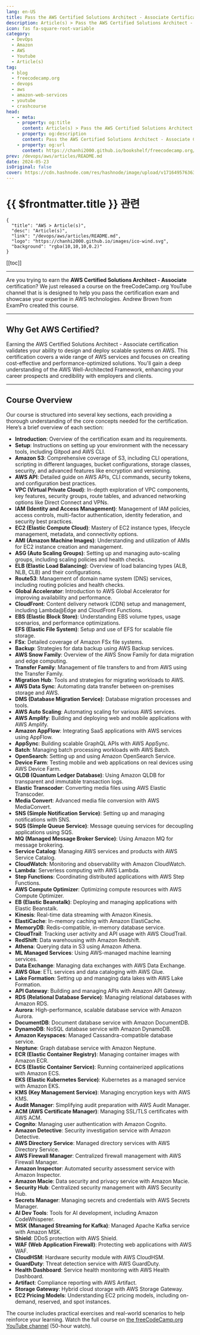 ```yaml
---
lang: en-US
title: Pass the AWS Certified Solutions Architect - Associate Certification
description: Article(s) > Pass the AWS Certified Solutions Architect - Associate Certification
icon: fas fa-square-root-variable
category: 
  - DevOps
  - Amazon
  - AWS
  - Youtube
  - Article(s)
tag: 
  - blog
  - freecodecamp.org
  - devops
  - aws
  - amazon-web-services
  - youtube
  - crashcourse
head:
  - - meta:
    - property: og:title
      content: Article(s) > Pass the AWS Certified Solutions Architect - Associate Certification
    - property: og:description
      content: Pass the AWS Certified Solutions Architect - Associate Certification
    - property: og:url
      content: https://chanhi2000.github.io/bookshelf/freecodecamp.org/pass-the-aws-certified-solutions-architect-associate-certification.html
prev: /devops/aws/articles/README.md
date: 2024-05-23
isOriginal: false
cover: https://cdn.hashnode.com/res/hashnode/image/upload/v1716495763631/528c2806-24cf-4feb-8b4b-b2b8310bee88.png
---
```


# {{ $frontmatter.title }} 관련

```component VPCard
{
  "title": "AWS > Article(s)",
  "desc": "Article(s)",
  "link": "/devops/aws/articles/README.md",
  "logo": "https://chanhi2000.github.io/images/ico-wind.svg",
  "background": "rgba(10,10,10,0.2)"
}
```

[[toc]]

---

<SiteInfo
  name="Pass the AWS Certified Solutions Architect - Associate Certification"
  desc="Are you trying to earn the AWS Certified Solutions Architect - Associate certification? We just released a course on the freeCodeCamp.org YouTube channel that is is designed to help you pass the certification exam and showcase your expertise in AWS t..."
  url="https://freecodecamp.org/news/pass-the-aws-certified-solutions-architect-associate-certification/"
  logo="https://cdn.freecodecamp.org/universal/favicons/favicon.ico"
  preview="https://cdn.hashnode.com/res/hashnode/image/upload/v1716495763631/528c2806-24cf-4feb-8b4b-b2b8310bee88.png"/>

Are you trying to earn the **AWS Certified Solutions Architect - Associate** certification? We just released a course on the freeCodeCamp.org YouTube channel that is is designed to help you pass the certification exam and showcase your expertise in AWS technologies. Andrew Brown from ExamPro created this course.

---

## Why Get AWS Certified?

Earning the AWS Certified Solutions Architect - Associate certification validates your ability to design and deploy scalable systems on AWS. This certification covers a wide range of AWS services and focuses on creating cost-effective and performance-optimized solutions. You'll gain a deep understanding of the AWS Well-Architected Framework, enhancing your career prospects and credibility with employers and clients.

---

## Course Overview

Our course is structured into several key sections, each providing a thorough understanding of the core concepts needed for the certification. Here’s a brief overview of each section:

- **Introduction**: Overview of the certification exam and its requirements.
- **Setup**: Instructions on setting up your environment with the necessary tools, including Gitpod and AWS CLI.
- **Amazon S3**: Comprehensive coverage of S3, including CLI operations, scripting in different languages, bucket configurations, storage classes, security, and advanced features like encryption and versioning.
- **AWS API**: Detailed guide on AWS APIs, CLI commands, security tokens, and configuration best practices.
- **VPC (Virtual Private Cloud)**: In-depth exploration of VPC components, key features, security groups, route tables, and advanced networking options like Direct Connect and VPNs.
- **IAM (Identity and Access Management)**: Management of IAM policies, access controls, multi-factor authentication, identity federation, and security best practices.
- **EC2 (Elastic Compute Cloud)**: Mastery of EC2 instance types, lifecycle management, metadata, and connectivity options.
- **AMI (Amazon Machine Images)**: Understanding and utilization of AMIs for EC2 instance creation and management.
- **ASG (Auto Scaling Groups)**: Setting up and managing auto-scaling groups, including scaling policies and health checks.
- **ELB (Elastic Load Balancing)**: Overview of load balancing types (ALB, NLB, CLB) and their configurations.
- **Route53**: Management of domain name system (DNS) services, including routing policies and health checks.
- **Global Accelerator**: Introduction to AWS Global Accelerator for improving availability and performance.
- **CloudFront**: Content delivery network (CDN) setup and management, including Lambda@Edge and CloudFront Functions.
- **EBS (Elastic Block Store)**: Understanding EBS volume types, usage scenarios, and performance optimizations.
- **EFS (Elastic File System)**: Setup and use of EFS for scalable file storage.
- **FSx**: Detailed coverage of Amazon FSx file systems.
- **Backup**: Strategies for data backup using AWS Backup services.
- **AWS Snow Family**: Overview of the AWS Snow Family for data migration and edge computing.
- **Transfer Family**: Management of file transfers to and from AWS using the Transfer Family.
- **Migration Hub**: Tools and strategies for migrating workloads to AWS.
- **AWS Data Sync**: Automating data transfer between on-premises storage and AWS.
- **DMS (Database Migration Service)**: Database migration processes and tools.
- **AWS Auto Scaling**: Automating scaling for various AWS services.
- **AWS Amplify**: Building and deploying web and mobile applications with AWS Amplify.
- **Amazon AppFlow**: Integrating SaaS applications with AWS services using AppFlow.
- **AppSync**: Building scalable GraphQL APIs with AWS AppSync.
- **Batch**: Managing batch processing workloads with AWS Batch.
- **OpenSearch**: Setting up and using Amazon OpenSearch Service.
- **Device Farm**: Testing mobile and web applications on real devices using AWS Device Farm.
- **QLDB (Quantum Ledger Database)**: Using Amazon QLDB for transparent and immutable transaction logs.
- **Elastic Transcoder**: Converting media files using AWS Elastic Transcoder.
- **Media Convert**: Advanced media file conversion with AWS MediaConvert.
- **SNS (Simple Notification Service)**: Setting up and managing notifications with SNS.
- **SQS (Simple Queue Service)**: Message queuing services for decoupling applications using SQS.
- **MQ (Managed Message Broker Service)**: Using Amazon MQ for message brokering.
- **Service Catalog**: Managing AWS services and products with AWS Service Catalog.
- **CloudWatch**: Monitoring and observability with Amazon CloudWatch.
- **Lambda**: Serverless computing with AWS Lambda.
- **Step Functions**: Coordinating distributed applications with AWS Step Functions.
- **AWS Compute Optimizer**: Optimizing compute resources with AWS Compute Optimizer.
- **EB (Elastic Beanstalk)**: Deploying and managing applications with Elastic Beanstalk.
- **Kinesis**: Real-time data streaming with Amazon Kinesis.
- **ElastiCache**: In-memory caching with Amazon ElastiCache.
- **MemoryDB**: Redis-compatible, in-memory database service.
- **CloudTrail**: Tracking user activity and API usage with AWS CloudTrail.
- **RedShift**: Data warehousing with Amazon Redshift.
- **Athena**: Querying data in S3 using Amazon Athena.
- **ML Managed Services**: Using AWS-managed machine learning services.
- **Data Exchange**: Managing data exchanges with AWS Data Exchange.
- **AWS Glue**: ETL services and data cataloging with AWS Glue.
- **Lake Formation**: Setting up and managing data lakes with AWS Lake Formation.
- **API Gateway**: Building and managing APIs with Amazon API Gateway.
- **RDS (Relational Database Service)**: Managing relational databases with Amazon RDS.
- **Aurora**: High-performance, scalable database service with Amazon Aurora.
- **DocumentDB**: Document database service with Amazon DocumentDB.
- **DynamoDB**: NoSQL database service with Amazon DynamoDB.
- **Amazon Keyspaces**: Managed Cassandra-compatible database service.
- **Neptune**: Graph database service with Amazon Neptune.
- **ECR (Elastic Container Registry)**: Managing container images with Amazon ECR.
- **ECS (Elastic Container Service)**: Running containerized applications with Amazon ECS.
- **EKS (Elastic Kubernetes Service)**: Kubernetes as a managed service with Amazon EKS.
- **KMS (Key Management Service)**: Managing encryption keys with AWS KMS.
- **Audit Manager**: Simplifying audit preparation with AWS Audit Manager.
- **ACM (AWS Certificate Manager)**: Managing SSL/TLS certificates with AWS ACM.
- **Cognito**: Managing user authentication with Amazon Cognito.
- **Amazon Detective**: Security investigation service with Amazon Detective.
- **AWS Directory Service**: Managed directory services with AWS Directory Service.
- **AWS Firewall Manager**: Centralized firewall management with AWS Firewall Manager.
- **Amazon Inspector**: Automated security assessment service with Amazon Inspector.
- **Amazon Macie**: Data security and privacy service with Amazon Macie.
- **Security Hub**: Centralized security management with AWS Security Hub.
- **Secrets Manager**: Managing secrets and credentials with AWS Secrets Manager.
- **AI Dev Tools**: Tools for AI development, including Amazon CodeWhisperer.
- **MSK (Managed Streaming for Kafka)**: Managed Apache Kafka service with Amazon MSK.
- **Shield**: DDoS protection with AWS Shield.
- **WAF (Web Application Firewall)**: Protecting web applications with AWS WAF.
- **CloudHSM**: Hardware security module with AWS CloudHSM.
- **GuardDuty**: Threat detection service with AWS GuardDuty.
- **Health Dashboard**: Service health monitoring with AWS Health Dashboard.
- **Artifact**: Compliance reporting with AWS Artifact.
- **Storage Gateway**: Hybrid cloud storage with AWS Storage Gateway.
- **EC2 Pricing Models**: Understanding EC2 pricing models, including on-demand, reserved, and spot instances.

The course includes practical exercises and real-world scenarios to help reinforce your learning. Watch the full course on [<VPIcon icon="fa-brands fa-youtube"/>the freeCodeCamp.org YouTube channel](https://youtu.be/c3Cn4xYfxJY) (50-hour watch).

<VidStack src="youtube/c3Cn4xYfxJY" />

